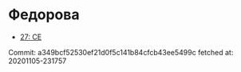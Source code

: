 # Федорова
- [27: CE](27.md)

Commit: a349bcf52530ef21d0f5c141b84cfcb43ee5499c
 fetched at: 20201105-231757

